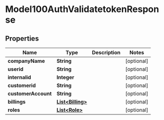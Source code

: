 
# Model100AuthValidatetokenResponse

## Properties
Name | Type | Description | Notes
------------ | ------------- | ------------- | -------------
**companyName** | **String** |  |  [optional]
**userid** | **String** |  |  [optional]
**internalid** | **Integer** |  |  [optional]
**customerid** | **String** |  |  [optional]
**customerAccount** | **String** |  |  [optional]
**billings** | [**List&lt;Billing&gt;**](Billing.md) |  |  [optional]
**roles** | [**List&lt;Role&gt;**](Role.md) |  |  [optional]



